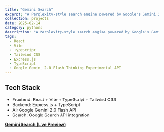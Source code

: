 ```yaml
---
title: "Gemini Search"
excerpt: "A Perplexity-style search engine powered by Google's Gemini 2.0 Flash Thinking Experimental model with grounding through Google Search. Get AI-powered answers to your questions with real-time web sources and citations. <br/><img src='/images/Demo.gif'>"
collection: projects
date: 2025-02-14
category: pythons
description: "A Perplexity-style search engine powered by Google's Gemini 2.0 Flash Thinking Experimental model with grounding through Google Search. Get AI-powered answers to your questions with real-time web sources and citations."
tags:
  - React
  - Vite
  - TypeScript
  - Tailwind CSS
  - Express.js
  - TypeScript
  - Google Gemini 2.0 Flash Thinking Experimental API
---
```


## Tech Stack
- Frontend: React + Vite + TypeScript + Tailwind CSS
- Backend: Express.js + TypeScript
- AI: Google Gemini 2.0 Flash API
- Search: Google Search API integration

**[Gemini Search (Live Preview)](https://github.com/ranranrunforit/Gemini-Search)**

